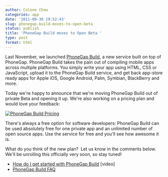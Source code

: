 ```yaml
---
author: Colene Chow
categories: app
date: '2011-09-30 19:52:43'
slug: phonegap-build-moves-to-open-beta
status: publish
title: 'PhoneGap Build moves to Open Beta '
type: post
format: html
---
```


Last November, we launched [PhoneGap Build](http://build.phonegap.com), a new service built on top of PhoneGap. PhoneGap Build takes the pain out of compiling mobile apps across multiple platforms. You simply write your app using HTML, CSS or JavaScript, upload it to the PhoneGap Build service, and get back app-store ready apps for Apple iOS, Google Android, Palm, Symbian, BlackBerry and more.

Today we're happy to announce that we're moving PhoneGap Build out of private Beta and opening it up. We're also working on a pricing plan and would love your feedback:

[![PhoneGap Build Pricing](/uploads/2011/09/pricing-announcement.png)](/uploads/2011/09/pricing-announcement.png)

There's always a free option for software developers: PhoneGap Build can be used absolutely free for one private app and an unlimited number of open source apps. Use the service for free and you'll see how awesome it is.

What do you think of the new plan?  Let us know in the comments below. We'll be unrolling this officially very soon, so stay tuned!

* [How do I get started with PhoneGap Build](http://www.youtube.com/watch?v=WnjQLDIYG2A) [video]
* [PhoneGap Build FAQ](https://build.phonegap.com/faq)
